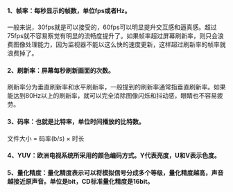 #### 1、帧率：每秒显示的帧数，单位fps或者Hz。

   一般来说，30fps就是可以接受的，60fps可以明显提升交互感和逼真感。超过75fps就不容易察觉有明显的流畅度提升了。如果帧率超过屏幕刷新率，则只会浪费图像处理能力，因为监视器不能以这么快的速度更新，这样超过刷新率的帧率就浪费掉了。
   
#### 2、刷新率：屏幕每秒刷新画面的次数。

   刷新率分为垂直刷新率和水平刷新率，一般提到的刷新率通常指垂直刷新率。如果能达到80Hz以上的刷新率，就可以完全消除图像闪烁和抖动感，眼睛也不容易疲劳。

#### 3、码率：也就是比特率，单位时间播放的比特数。

   文件大小 = 码率(b/s) × 时长
   
#### 4、YUV：欧洲电视系统所采用的颜色编码方式。Y代表亮度，U和V表示色度。

#### 5、量化精度：量化精度表示可以将模拟信号分成多个等级，量化精度越高，声音越接近原声音。单位是bit，CD标准量化精度是16bit。
